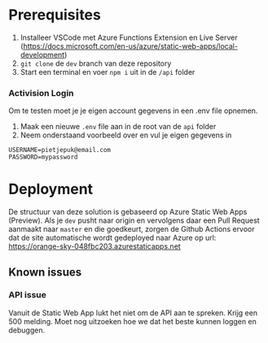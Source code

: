 # Prerequisites
1. Installeer VSCode met Azure Functions Extension en Live Server (https://docs.microsoft.com/en-us/azure/static-web-apps/local-development)
2. `git clone` de `dev` branch van deze repository
3. Start een terminal en voer `npm i` uit in de `/api` folder

### Activision Login 
Om te testen moet je je eigen account gegevens in een .env file opnemen. 

1. Maak een nieuwe `.env` file aan in de root van de `api` folder
2. Neem onderstaand voorbeeld over en vul je eigen gegevens in

```
USERNAME=pietjepuk@email.com
PASSWORD=mypassword
```

# Deployment
De structuur van deze solution is gebaseerd op Azure Static Web Apps (Preview). Als je `dev` pusht naar origin en vervolgens daar een Pull Request aanmaakt naar `master` en die goedkeurt, zorgen de Github Actions ervoor dat de site automatische wordt gedeployed naar Azure op url: https://orange-sky-048fbc203.azurestaticapps.net

## Known issues
### API issue
Vanuit de Static Web App lukt het niet om de API aan te spreken. Krijg een 500 melding. Moet nog uitzoeken hoe we dat het beste kunnen loggen en debuggen.